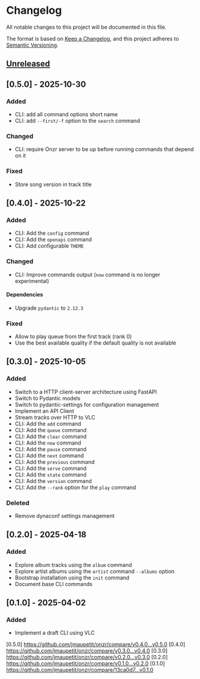 # Changelog

All notable changes to this project will be documented in this file.

The format is based on [Keep a Changelog](https://keepachangelog.com/en/1.1.0/),
and this project adheres to
[Semantic Versioning](https://semver.org/spec/v2.0.0.html).

## [Unreleased]

## [0.5.0] - 2025-10-30

### Added

- CLI: add all command options short name
- CLI: add `--first/-f` option to the `search` command

### Changed

- CLI: require Onzr server to be up before running commands that depend on it

### Fixed

- Store song version in track title

## [0.4.0] - 2025-10-22

### Added

- CLI: Add the `config` command
- CLI: Add the `openapi` command
- CLI: Add configurable `THEME`

### Changed

- CLI: Improve commands output (`now` command is no longer experimental)

#### Dependencies

- Upgrade `pydantic` to `2.12.3`

### Fixed

- Allow to play queue from the first track (rank 0)
- Use the best available quality if the default quality is not available

## [0.3.0] - 2025-10-05

### Added

- Switch to a HTTP client-server architecture using FastAPI
- Switch to Pydantic models
- Switch to pydantic-settings for configuration management
- Implement an API Client
- Stream tracks over HTTP to VLC
- CLI: Add the `add` command
- CLI: Add the `queue` command
- CLI: Add the `clear` command
- CLI: Add the `now` command
- CLI: Add the `pause` command
- CLI: Add the `next` command
- CLI: Add the `previous` command
- CLI: Add the `serve` command
- CLI: Add the `state` command
- CLI: Add the `version` command
- CLI: Add the `--rank` option for the `play` command

### Deleted

- Remove dynaconf settings management

## [0.2.0] - 2025-04-18

### Added

- Explore album tracks using the `album` command
- Explore artist albums using the `artist` command `--albums` option
- Bootstrap installation using the `init` command
- Document base CLI commands

## [0.1.0] - 2025-04-02

### Added

- Implement a draft CLI using VLC

[unreleased]: https://github.com/jmaupetit/onzr/compare/v0.5.0...main

[0.5.0] https://github.com/jmaupetit/onzr/compare/v0.4.0...v0.5.0
[0.4.0] https://github.com/jmaupetit/onzr/compare/v0.3.0...v0.4.0
[0.3.0] https://github.com/jmaupetit/onzr/compare/v0.2.0...v0.3.0
[0.2.0] https://github.com/jmaupetit/onzr/compare/v0.1.0...v0.2.0
[0.1.0] https://github.com/jmaupetit/onzr/compare/13ca0d7...v0.1.0
